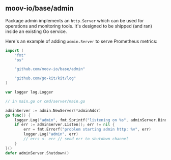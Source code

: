 ## moov-io/base/admin

Package admin implements an `http.Server` which can be used for operations and monitoring tools. It's designed to be shipped (and ran) inside an existing Go service.

Here's an example of adding `admin.Server` to serve Prometheus metrics:

```Go
import (
    "fmt"
    "os"

    "github.com/moov-io/base/admin"

    "github.com/go-kit/kit/log"
)

var logger log.Logger

// in main.go or cmd/server/main.go

adminServer := admin.NewServer(*adminAddr)
go func() {
	logger.Log("admin", fmt.Sprintf("listening on %s", adminServer.BindAddr()))
	if err := adminServer.Listen(); err != nil {
		err = fmt.Errorf("problem starting admin http: %v", err)
		logger.Log("admin", err)
		// errs <- err // send err to shutdown channel
	}
}()
defer adminServer.Shutdown()
```
